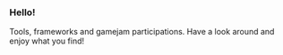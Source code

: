 ### Hello!

Tools, frameworks and gamejam participations. Have a look around and enjoy what you find!
